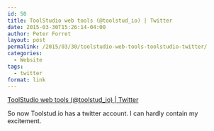 ```yaml
---
id: 50
title: ToolStudio web tools (@toolstud_io) | Twitter
date: 2015-03-30T15:26:14-04:00
author: Peter Forret
layout: post
permalink: /2015/03/30/toolstudio-web-tools-toolstudio-twitter/
categories:
  - Website
tags:
  - twitter
format: link
---
```

[ToolStudio web tools (@toolstud_io) | Twitter](https://twitter.com/toolstud_io)

So now Toolstud.io has a twitter account. I can hardly contain my excitement.
